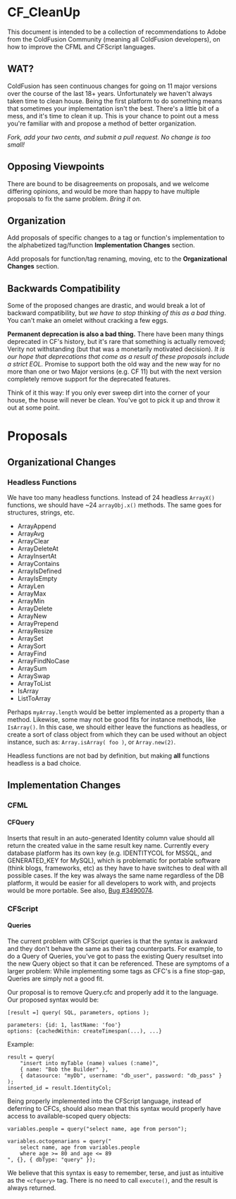 # CF_CleanUp

This document is intended to be a collection of recommendations to Adobe from the ColdFusion Community (meaning all ColdFusion developers), on how to improve the CFML and CFScript languages.

## WAT?

ColdFusion has seen continuous changes for going on 11 major versions over the course of the last 18+ years. Unfortunately we haven't always taken time to clean house. Being the first platform to do something means that sometimes your implementation isn't the best. There's a little bit of a mess, and it's time to clean it up. This is your chance to point out a mess you're familiar with and propose a method of better organization.

_Fork, add your two cents, and submit a pull request. No change is too small!_

## Opposing Viewpoints

There are bound to be disagreements on proposals, and we welcome differing opinions, and would be more than happy to have multiple proposals to fix the same problem. _Bring it on._

## Organization

Add proposals of specific changes to a tag or function's implementation to the alphabetized tag/function **Implementation Changes** section.

Add proposals for function/tag renaming, moving, etc to the **Organizational Changes** section.

## Backwards Compatibility

Some of the proposed changes are drastic, and would break a lot of backward compatibility, but _we have to stop thinking of this as a bad thing_. You can't make an omelet without cracking a few eggs.

**Permanent deprecation is also a bad thing.** There have been many things deprecated in CF's history, but it's rare that something is actually removed; Verity not withstanding (but that was a monetarily motivated decision). _It is our hope that deprecations that come as a result of these proposals include a strict EOL._ Promise to support both the old way and the new way for no more than one or two Major versions (e.g. CF 11) but with the next version completely remove support for the deprecated features.

Think of it this way: If you only ever sweep dirt into the corner of your house, the house will never be clean. You've got to pick it up and throw it out at some point.

# Proposals

## Organizational Changes

### Headless Functions

We have too many headless functions. Instead of 24 headless `ArrayX()` functions, we should have ~24 `arrayObj.x()` methods. The same goes for structures, strings, etc.

 * ArrayAppend
 * ArrayAvg
 * ArrayClear
 * ArrayDeleteAt
 * ArrayInsertAt
 * ArrayContains
 * ArrayIsDefined
 * ArrayIsEmpty
 * ArrayLen
 * ArrayMax
 * ArrayMin
 * ArrayDelete
 * ArrayNew
 * ArrayPrepend
 * ArrayResize
 * ArraySet
 * ArraySort
 * ArrayFind
 * ArrayFindNoCase
 * ArraySum
 * ArraySwap
 * ArrayToList
 * IsArray
 * ListToArray

Perhaps `myArray.length` would be better implemented as a property than a method. Likewise, some may not be good fits for instance methods, like `IsArray()`. In this case, we should either leave the functions as headless, or create a sort of class object from which they can be used without an object instance, such as: `Array.isArray( foo )`, or `Array.new(2)`.

Headless functions are not bad by definition, but making **all** functions headless is a bad choice.

## Implementation Changes

### CFML

#### CFQuery

Inserts that result in an auto-generated Identity column value should all return the created value in the same result key name. Currently every database platform has its own key (e.g. IDENTITYCOL for MSSQL, and GENERATED_KEY for MySQL), which is problematic for portable software (think blogs, frameworks, etc) as they have to have switches to deal with all possible cases. If the key was always the same name regardless of the DB platform, it would be easier for all developers to work with, and projects would be more portable. See also, [Bug #3490074](https://bugbase.adobe.com/index.cfm?event=bug&id=3490074).

### CFScript

#### Queries

The current problem with CFScript queries is that the syntax is awkward and they don't behave the same as their tag counterparts. For example, to do a Query of Queries, you've got to pass the existing Query resultset into the new Query object so that it can be referenced. These are symptoms of a larger problem: While implementing some tags as CFC's is a fine stop-gap, Queries are simply not a good fit.

Our proposal is to remove Query.cfc and properly add it to the language. Our proposed syntax would be:

    [result =] query( SQL, parameters, options );

    parameters: {id: 1, lastName: 'foo'}
    options: {cachedWithin: createTimespan(...), ...}

Example:

```cfs
result = query(
    "insert into myTable (name) values (:name)",
    { name: "Bob the Builder" },
    { datasource: "myDb", username: "db_user", password: "db_pass" }
);
inserted_id = result.IdentityCol;
```

Being properly implemented into the CFScript language, instead of deferring to CFCs, should also mean that this syntax would properly have access to available-scoped query objects:

```cfs
variables.people = query("select name, age from person");

variables.octogenarians = query("
    select name, age from variables.people
    where age >= 80 and age <= 89
", {}, { dbType: "query" });
```

We believe that this syntax is easy to remember, terse, and just as intuitive as the `<cfquery>` tag. There is no need to call `execute()`, and the result is always returned.
